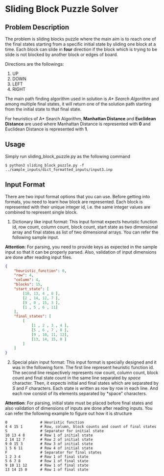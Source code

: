 # Sliding Block Puzzle Solver

## Problem Description
The problem is sliding blocks puzzle where the main aim is to reach one of the final states
starting from a specific initial state by sliding one block at a time. Each block can slide
in **four** direction if the block which is trying to be slide is not blocked by another block
or edges of board.

Directions are the followings:
1. UP
2. DOWN
3. LEFT
4. RIGHT

The main path finding algorithm used in solution is *A\* Search Algorithm* and among multiple
final states, it will return one of the solution path starting from the initial state to that
final state.

For heuristics of A\* Search Algorithm, **Manhattan Distance** and **Euclidean Distance** are
used where Manhattan Distance is represented with **0** and Euclidean Distance is represented
with **1**.

## Usage
Simply run sliding_block_puzzle.py as the following command
   
```commandline
$ python3 sliding_block_puzzle.py -f ../sample_inputs/dict_formatted_inputs/input3.inp
```

## Input Format
There are two input format options that you can use. Before getting into formats, you need to
learn how block are represented. Each block is represented with their unique integer id, i.e.
the same integer values are combined to represent single block.

1. Dictionary like input format: This input format expects heuristic function id, row count,
column count, block count, start state as two dimensional array and final states as list of
two dimensional arrays. You can refer the following sample input.

**Attention**: For parsing, you need to provide keys as expected in the sample input so that
it can be properly parsed. Also, validation of input dimensions are done after reading input
files.

```json
{
    "heuristic_function": 0,
    "row": 4,
    "column": 4,
    "blocks": 15,
    "start_state": [
        [10, 13, 4 , 8 ],
        [2 , 14, 12, 7 ],
        [9 , 0 , 15, 3 ],
        [1 , 5 , 6 , 11]
    ],
    "final_states": [
        [
            [1 , 2 , 3 , 4 ],
            [5 , 6 , 7 , 8 ],
            [9 , 10, 11, 12],
            [13, 14, 15, 0 ]
        ]
    ]
}
```

2. Special plain input format: This input format is specially designed and it was in the following
form. The first line represent heuristic function id. The second line respectively represents row
count, column count, block count and final state count in the same line separated by *space* character.
Then, it expects initial and final states which are separated by *S* and *F* characters. Each state
is written as row by row in each line. And each row consist of its elements separated by *space"
characters.

**Attention**: For parsing, initial state must be placed before final states and also validation of
dimensions of inputs are done after reading inputs. You can refer the following example to figure
out how it is structure 

```
0               # Heuristic function
4 4 15 1        # Row, column, block counts and count of final states
S               # Separator for initial state
10 13 4 8       # Row 1 of initial state
2 14 12 7       # Row 2 of initial state
9 0 15 3        # Row 3 of initial state
1 5 6 11        # Row 4 of initial state
F               # Separator for final states
1 2 3 4         # Row 1 of final state
5 6 7 8         # Row 1 of final state
9 10 11 12      # Row 1 of final state
13 14 15 0      # Row 1 of final state
```